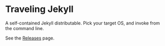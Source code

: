 # Traveling Jekyll

A self-contained Jekyll distributable. Pick your target OS, and invoke from the command line.

See the [Releases](https://github.com/L-A/Traveling-Jekyll/releases) page.
